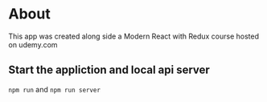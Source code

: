 # About
This app was created along side a Modern React with Redux course hosted on udemy.com 

## Start the appliction and local api server
`npm run` and `npm run server`